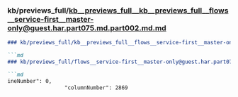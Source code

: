 ### kb/previews_full/kb__previews_full__kb__previews_full__flows__service-first__master-only@guest.har.part075.md.part002.md.md

```md
### kb/previews_full/kb__previews_full__flows__service-first__master-only@guest.har.part075.md.part002.md

```md
### kb/previews_full/flows__service-first__master-only@guest.har.part075.md (part 002)

```md
ineNumber": 0,
                  "columnNumber": 2869
            
```

```

```

```
